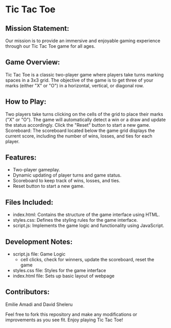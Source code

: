 # Tic Tac Toe

## Mission Statement: 
Our mission is to provide an immersive and enjoyable gaming experience through our Tic Tac Toe game for all ages. 

## Game Overview:
Tic Tac Toe is a classic two-player game where players take turns marking spaces in a 3x3 grid. The objective of the game is to get three of your marks (either "X" or "O") in a horizontal, vertical, or diagonal row.

## How to Play:
Two players take turns clicking on the cells of the grid to place their marks ("X" or "O"). The game will automatically detect a win or a draw and update the status accordingly. Click the "Reset" button to start a new game.
Scoreboard: The scoreboard located below the game grid displays the current score, including the number of wins, losses, and ties for each player.

## Features:
* Two-player gameplay.
* Dynamic updating of player turns and game status.
* Scoreboard to keep track of wins, losses, and ties.
* Reset button to start a new game.

## Files Included:
* index.html: Contains the structure of the game interface using HTML.
* styles.css: Defines the styling rules for the game interface.
* script.js: Implements the game logic and functionality using JavaScript.

## Development Notes:
* script.js file: Game Logic 
    - cell clicks, check for winners, update the scoreboard, reset the game
* styles.css file: Styles for the game interface
* index.html file: Sets up basic layout of webpage

## Contributors: 
Emilie Amadi and David Sheleru

Feel free to fork this repository and make any modifications or improvements as you see fit. Enjoy playing Tic Tac Toe!